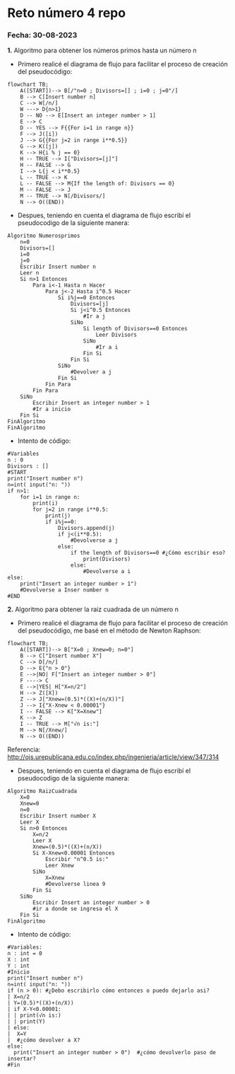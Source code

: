 # Reto número 4 repo
### Fecha:  30-08-2023
**1.** Algoritmo para obtener los números primos hasta un número n
* Primero realicé el diagrama de flujo para facilitar el proceso de creación del pseudocódigo:
```mermaid
flowchart TB;
    A([START])--> B[/"n=0 ; Divisors=[] ; i=0 ; j=0"/]
    B --> C[Insert number n]
    C --> W[/n/]
    W ---> D{n>1}
    D -- NO --> E[Insert an integer number > 1]
    E --> C
    D -- YES --> F{{For i=1 in range n}}
    F --> J([i])
    J --> G{{For j=2 in range i**0.5}}
    G --> K([j])
    K --> H{i % j == 0}
    H -- TRUE --> I["Divisors=[j]"]
    H -- FALSE --> G
    I --> L{j < i**0.5}
    L -- TRUE --> K
    L -- FALSE --> M{If the length of: Divisors == 0}
    M -- FALSE --> J
    M -- TRUE --> N[/Divisors/]
    N --> O((END))
```
* Despues, teniendo en cuenta el diagrama de flujo escribí el pseudocodigo de la siguiente manera:
```pseudocode
Algoritmo Numerosprimos
	n=0
	Divisors=[]
	i=0
	j=0
	Escribir Insert number n
	Leer n
	Si n>1 Entonces
		Para i<-1 Hasta n Hacer
			Para j<-2 Hasta i^0.5 Hacer
				Si i%j==0 Entonces
					Divisors=[j]
					Si j<i^0.5 Entonces
						#Ir a j
					SiNo
						Si length of Divisors==0 Entonces
							Leer Divisors
						SiNo
							#Ir a i
						Fin Si
					Fin Si
				SiNo
					#Devolver a j
				Fin Si
			Fin Para
		Fin Para
	SiNo
		Escribir Insert an integer number > 1
		#Ir a inicio
	Fin Si
FinAlgoritmo
FinAlgoritmo
```
* Intento de código:
```code
#Variables
n : 0
Divisors : [] 
#START
print("Insert number n")
n=int( input("n: "))
if n>1:
    for i=1 in range n:
        print(i)
        for j=2 in range i**0.5:
            print(j)
            if i%j==0: 
                Divisors.append(j)
                if j<(i**0.5):
                    #Devolverse a j
                else: 
                    if the length of Divisors==0 #¿Cómo escribir eso?
                        print(Divisors)
                    else:
                        #Devolverse a i      
else:
    print("Insert an integer number > 1")
    #Devolverse a Inser number n
#END
```
**2.** Algoritmo para obtener la raiz cuadrada de un número n
* Primero realicé el diagrama de flujo para facilitar el proceso de creación del pseudocódigo, me basé en el método de Newton Raphson:
```mermaid
flowchart TB;
    A([START])--> B["X=0 ; Xnew=0; n=0"]
    B --> C["Insert number X"]
    C --> D[/n/]
    D --> E{"n > 0"}
    E -->|NO| F["Insert an integer number > 0"]
    F ----> C
    E -->|YES| H["X=n/2"]
    H --> Z([X])
    Z --> J["Xnew=(0.5)*((X)+(n/X))"]
    J --> I{"X-Xnew < 0.00001"}
    I -- FALSE --> K["X=Xnew"]
    K --> Z
    I -- TRUE --> M["√n is:"]
    M --> N[/Xnew/]
    N --> O((END))
```
Referencia: http://ojs.urepublicana.edu.co/index.php/ingenieria/article/view/347/314

* Despues, teniendo en cuenta el diagrama de flujo escribí el pseudocodigo de la siguiente manera:
```pseudocode
Algoritmo RaizCuadrada
	X=0
	Xnew=0
	n=0
	Escribir Insert number X
	Leer X
	Si n>0 Entonces
		X=n/2
		Leer X
		Xnew=(0.5)*((X)+(n/X))
		Si X-Xnew<0.00001 Entonces
			Escribir "n^0.5 is:"
			Leer Xnew
		SiNo
			X=Xnew
			#Devolverse linea 9
		Fin Si
	SiNo
		Escribir Insert an integer number > 0
		#ir a donde se ingresa el X
	Fin Si
FinAlgoritmo
```
* Intento de código:
```code
#Variables:
n : int = 0
X : int
Y : int
#Inicio
print("Insert number n")
n=int( input("n: "))
if (n > 0): #¿Debo escribirlo cómo entonces o puedo dejarlo asi?
| X=n/2
| Y=(0.5)*((X)+(n/X))
| if X-Y<0.00001:
| | print(√n is:)
| | print(Y)
| else:
|  X=Y
|  #¿cómo devolver a X?
else:
  print("Insert an integer number > 0")  #¿cómo devolverlo paso de insertar?
#Fin
```

